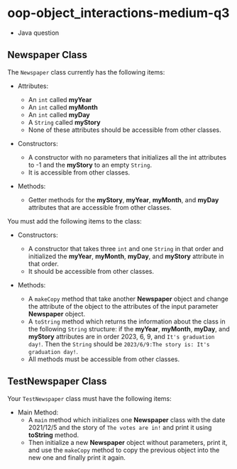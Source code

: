 # oop-object_interactions-medium-q3

- Java question

## Newspaper Class

The `Newspaper` class currently has the following items:

- Attributes:
    - An `int` called **myYear**
    - An `int` called **myMonth**
    - An `int` called **myDay**
    - A `String` called **myStory**
    - None of these attributes should be accessible from other classes.

- Constructors:
    - A constructor with no parameters that initializes all the int attributes to -1 and the **myStory** to an
      empty `String`.
    - It is accessible from other classes.

- Methods:
    - Getter methods for the **myStory**, **myYear**, **myMonth**, and **myDay** attributes that are accessible from other
      classes.

You must add the following items to the class:

- Constructors:
    - A constructor that takes three `int` and one `String` in that order and initialized the **myYear**, **myMonth**,
      **myDay**, and **myStory** attribute in that order.
    - It should be accessible from other classes.

- Methods:
    - A `makeCopy` method that take another **Newspaper** object and change the attribute of the object to the attributes
      of the input parameter **Newspaper** object.
    - A `toString` method which returns the information about the class in the following `String` structure:
      if the **myYear**, **myMonth**, **myDay**, and **myStory** attributes are in order 2023, 6,
      9, and `It's graduation day!`. Then the `String` should be `2023/6/9:The story is: It's graduation day!`.
    - All methods must be accessible from other classes.

## TestNewspaper Class

Your `TestNewspaper` class must have the following items:

- Main Method:
    - A `main` method which initializes one **Newspaper** class with the date 2021/12/5 and the story of
      `The votes are in!` and print it using **toString** method.
    - Then initialize a new **Newspaper** object without parameters, print it, and use the `makeCopy` method to copy the previous
      object into the new one and finally print it again.